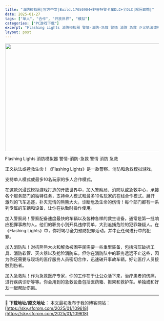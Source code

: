 ```yaml
---
title: "消防模拟器|官方中文|Build.17050904+野兽特警卡车DLC+全DLC|解压即撸|"
date: 2025-01-27
tags: ["单人", "合作", "开放世界", "模拟"]
categories: ["PC游戏下载"]
excerpt: "Flashing Lights 消防模拟器 警情-消防-急救 警情 消防 急救 正义执法或拯救生命！《Flashing Lights》是一款警察、消防和急救模拟游戏， 支持单人模式或最多10名玩家的多人合作模式， 在这款沉浸式模拟游戏打造的开放世界中，加入警察局、消防队或急救中心，承接各个服务部门的&hellip;"
layout: post
---
```


<img class="aligncenter size-full wp-image-109601" src="https://sky.sfcrom.com/wp-content/uploads/2025/01/2025012713534055.webp" alt="" width="616" height="353" />

Flashing Lights 消防模拟器 警情-消防-急救 警情 消防 急救

正义执法或拯救生命！《Flashing Lights》是一款警察、消防和急救模拟游戏，

支持单人模式或最多10名玩家的多人合作模式，

在这款沉浸式模拟游戏打造的开放世界中，加入警察局、消防队或急救中心，承接各个服务部门的独特任务，支持单人模式和最多10名玩家的在线合作模式。展开激烈的飞车追逐，扑灭无情的熊熊大火，诊断危及生命的伤情！每个部门都有一系列专属的车辆和设备，让你在执勤时操作使用。

加入警察局！警察配备速度最快的车辆以及各种各样的救生设备，通常是第一批响应犯罪事故的人。他们的职务小到开具违停罚单，大到追捕危险的犯罪嫌疑人。在《Flashing Lights》中，你将竭尽全力预防犯罪活动，并中止任何进行中的犯罪。

加入消防队！对抗熊熊大火和解救被困平民需要一些重型装备，包括液压破拆工具、消防软管、灭火器以及抢险消防车。但你在消防队中的职务远远不止这些，因为你还需要与现场的医疗服务人员密切合作，迅速破开事故车辆，好让医疗人员接触到伤者。

加入急救队！作为急救医疗专家，你的工作在于让公众活下来，治疗患者的伤痛，进行疾病诊断等等。你会用到的急救设备包括医药箱、担架和救护车。单独或和好友一起帮助伤患。

---
📖 **下载地址/原文地址：** 本文最初发布于我的博客网站：[https://sky.sfcrom.com/2025/01/109618](https://sky.sfcrom.com/2025/01/109618)

